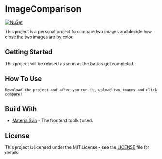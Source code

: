 # ImageComparison
[![NuGet](https://img.shields.io/nuget/vpre/MaterialSkin.Updated.svg?maxAge=2592000?style=plastic)](https://www.nuget.org/packages/MaterialSkin.Updated/)

This project is a personal project to compare two images and decide how close the two images are by color.

## Getting Started

This project will be relased as soon as the basics get completed. 


## How To Use

```
Download the project and after you run it, upload two images and click compare!
```

## Build With

* [MaterialSkin](https://github.com/IgnaceMaes/MaterialSkin) - The frontend toolkit used.

## License

This project is licensed under the MIT License - see the [LICENSE](LICENSE) file for details
